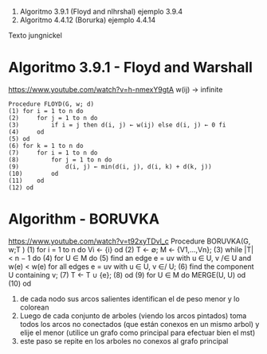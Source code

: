 1. Algoritmo 3.9.1 (Floyd and nlhrshal) ejemplo 3.9.4
2. Algoritmo 4.4.12 (Borurka) ejemplo 4.4.14

Texto jungnickel

# Algoritmo 3.9.1 - Floyd and Warshall
https://www.youtube.com/watch?v=h-nmexY9gtA
w(ij) -> infinite
```
Procedure FLOYD(G, w; d)
(1) for i = 1 to n do
(2)     for j = 1 to n do
(3)         if i = j then d(i, j) ← w(ij) else d(i, j) ← 0 fi
(4)     od
(5) od
(6) for k = 1 to n do
(7)     for i = 1 to n do
(8)         for j = 1 to n do
(9)             d(i, j) ← min(d(i, j), d(i, k) + d(k, j))
(10)        od
(11)    od
(12) od
```
# Algorithm - BORUVKA
https://www.youtube.com/watch?v=t92xyTDvl_c
Procedure BORUVKA(G, w;T )
(1) for i = 1 to n do Vi ← {i} od
(2)     T ← ∅; M ← {V1,...,Vn};
(3)     while |T| < n − 1 do
(4)         for U ∈ M do
(5)             find an edge e = uv with u ∈ U, v /∈ U and w(e) < w(e)
                for all edges e = uv with u ∈ U, v ∈/ U;
(6)             find the component U containing v;
(7)             T ← T ∪ {e};
(8)         od
(9)     for U ∈ M do MERGE(U, U) od
(10) od

1. de cada nodo sus arcos salientes identifican el de peso menor y lo colorean
2. Luego de cada conjunto de arboles (viendo los arcos pintados) toma todos los arcos no conectados (que están conexos en un mismo arbol) y elije el menor (utilice un grafo como principal para efectuar bien el mst)
3. este paso se repite en los arboles no conexos al grafo principal